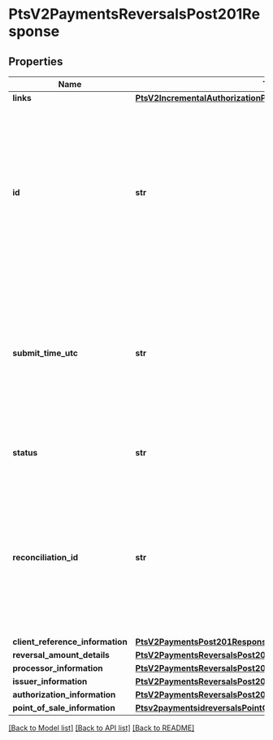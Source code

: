 # PtsV2PaymentsReversalsPost201Response

## Properties
Name | Type | Description | Notes
------------ | ------------- | ------------- | -------------
**links** | [**PtsV2IncrementalAuthorizationPatch201ResponseLinks**](PtsV2IncrementalAuthorizationPatch201ResponseLinks.md) |  | [optional] 
**id** | **str** | An unique identification number generated by Cybersource to identify the submitted request. Returned by all services. It is also appended to the endpoint of the resource. On incremental authorizations, this value with be the same as the identification number returned in the original authorization response.  | [optional] 
**submit_time_utc** | **str** | Time of request in UTC. Format: &#x60;YYYY-MM-DDThh:mm:ssZ&#x60; **Example** &#x60;2016-08-11T22:47:57Z&#x60; equals August 11, 2016, at 22:47:57 (10:47:57 p.m.). The &#x60;T&#x60; separates the date and the time. The &#x60;Z&#x60; indicates UTC.  Returned by Cybersource for all services.  | [optional] 
**status** | **str** | The status of the submitted transaction.  Possible values:  - REVERSED  - PARTIALLY_REVERSED  | [optional] 
**reconciliation_id** | **str** | Reference number for the transaction. Depending on how your Cybersource account is configured, this value could either be provided in the API request or generated by CyberSource. The actual value used in the request to the processor is provided back to you by Cybersource in the response.  | [optional] 
**client_reference_information** | [**PtsV2PaymentsPost201ResponseClientReferenceInformation**](PtsV2PaymentsPost201ResponseClientReferenceInformation.md) |  | [optional] 
**reversal_amount_details** | [**PtsV2PaymentsReversalsPost201ResponseReversalAmountDetails**](PtsV2PaymentsReversalsPost201ResponseReversalAmountDetails.md) |  | [optional] 
**processor_information** | [**PtsV2PaymentsReversalsPost201ResponseProcessorInformation**](PtsV2PaymentsReversalsPost201ResponseProcessorInformation.md) |  | [optional] 
**issuer_information** | [**PtsV2PaymentsReversalsPost201ResponseIssuerInformation**](PtsV2PaymentsReversalsPost201ResponseIssuerInformation.md) |  | [optional] 
**authorization_information** | [**PtsV2PaymentsReversalsPost201ResponseAuthorizationInformation**](PtsV2PaymentsReversalsPost201ResponseAuthorizationInformation.md) |  | [optional] 
**point_of_sale_information** | [**Ptsv2paymentsidreversalsPointOfSaleInformation**](Ptsv2paymentsidreversalsPointOfSaleInformation.md) |  | [optional] 

[[Back to Model list]](../README.md#documentation-for-models) [[Back to API list]](../README.md#documentation-for-api-endpoints) [[Back to README]](../README.md)


